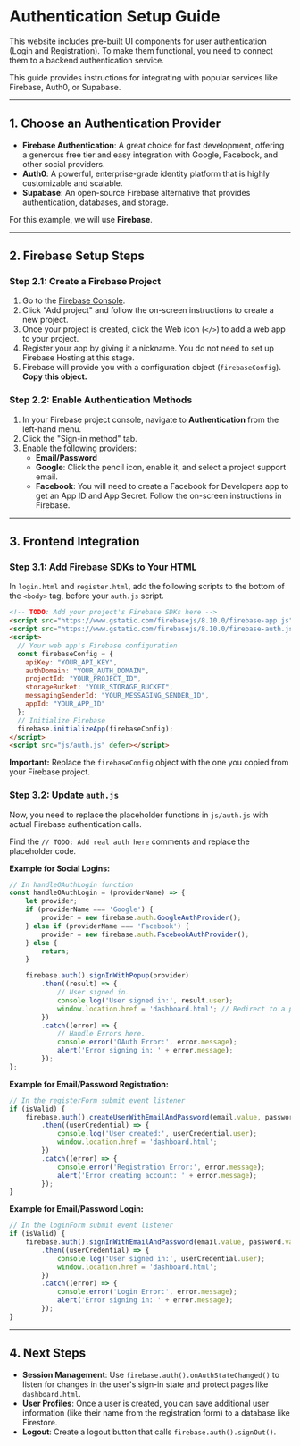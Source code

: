 # Authentication Setup Guide

This website includes pre-built UI components for user authentication (Login and Registration). To make them functional, you need to connect them to a backend authentication service.

This guide provides instructions for integrating with popular services like Firebase, Auth0, or Supabase.

---

## 1. Choose an Authentication Provider

- **Firebase Authentication**: A great choice for fast development, offering a generous free tier and easy integration with Google, Facebook, and other social providers.
- **Auth0**: A powerful, enterprise-grade identity platform that is highly customizable and scalable.
- **Supabase**: An open-source Firebase alternative that provides authentication, databases, and storage.

For this example, we will use **Firebase**.

---

## 2. Firebase Setup Steps

### Step 2.1: Create a Firebase Project

1.  Go to the [Firebase Console](https://console.firebase.google.com/).
2.  Click "Add project" and follow the on-screen instructions to create a new project.
3.  Once your project is created, click the Web icon (`</>`) to add a web app to your project.
4.  Register your app by giving it a nickname. You do not need to set up Firebase Hosting at this stage.
5.  Firebase will provide you with a configuration object (`firebaseConfig`). **Copy this object.**

### Step 2.2: Enable Authentication Methods

1.  In your Firebase project console, navigate to **Authentication** from the left-hand menu.
2.  Click the "Sign-in method" tab.
3.  Enable the following providers:
    *   **Email/Password**
    *   **Google**: Click the pencil icon, enable it, and select a project support email.
    *   **Facebook**: You will need to create a Facebook for Developers app to get an App ID and App Secret. Follow the on-screen instructions in Firebase.

---

## 3. Frontend Integration

### Step 3.1: Add Firebase SDKs to Your HTML

In `login.html` and `register.html`, add the following scripts to the bottom of the `<body>` tag, before your `auth.js` script.

```html
<!-- TODO: Add your project's Firebase SDKs here -->
<script src="https://www.gstatic.com/firebasejs/8.10.0/firebase-app.js"></script>
<script src="https://www.gstatic.com/firebasejs/8.10.0/firebase-auth.js"></script>
<script>
  // Your web app's Firebase configuration
  const firebaseConfig = {
    apiKey: "YOUR_API_KEY",
    authDomain: "YOUR_AUTH_DOMAIN",
    projectId: "YOUR_PROJECT_ID",
    storageBucket: "YOUR_STORAGE_BUCKET",
    messagingSenderId: "YOUR_MESSAGING_SENDER_ID",
    appId: "YOUR_APP_ID"
  };
  // Initialize Firebase
  firebase.initializeApp(firebaseConfig);
</script>
<script src="js/auth.js" defer></script>
```

**Important:** Replace the `firebaseConfig` object with the one you copied from your Firebase project.

### Step 3.2: Update `auth.js`

Now, you need to replace the placeholder functions in `js/auth.js` with actual Firebase authentication calls.

Find the `// TODO: Add real auth here` comments and replace the placeholder code.

**Example for Social Logins:**

```javascript
// In handleOAuthLogin function
const handleOAuthLogin = (providerName) => {
    let provider;
    if (providerName === 'Google') {
        provider = new firebase.auth.GoogleAuthProvider();
    } else if (providerName === 'Facebook') {
        provider = new firebase.auth.FacebookAuthProvider();
    } else {
        return;
    }

    firebase.auth().signInWithPopup(provider)
        .then((result) => {
            // User signed in.
            console.log('User signed in:', result.user);
            window.location.href = 'dashboard.html'; // Redirect to a protected page
        })
        .catch((error) => {
            // Handle Errors here.
            console.error('OAuth Error:', error.message);
            alert('Error signing in: ' + error.message);
        });
};
```

**Example for Email/Password Registration:**

```javascript
// In the registerForm submit event listener
if (isValid) {
    firebase.auth().createUserWithEmailAndPassword(email.value, password.value)
        .then((userCredential) => {
            console.log('User created:', userCredential.user);
            window.location.href = 'dashboard.html';
        })
        .catch((error) => {
            console.error('Registration Error:', error.message);
            alert('Error creating account: ' + error.message);
        });
}
```

**Example for Email/Password Login:**

```javascript
// In the loginForm submit event listener
if (isValid) {
    firebase.auth().signInWithEmailAndPassword(email.value, password.value)
        .then((userCredential) => {
            console.log('User signed in:', userCredential.user);
            window.location.href = 'dashboard.html';
        })
        .catch((error) => {
            console.error('Login Error:', error.message);
            alert('Error signing in: ' + error.message);
        });
}
```

---

## 4. Next Steps

- **Session Management**: Use `firebase.auth().onAuthStateChanged()` to listen for changes in the user's sign-in state and protect pages like `dashboard.html`.
- **User Profiles**: Once a user is created, you can save additional user information (like their name from the registration form) to a database like Firestore.
- **Logout**: Create a logout button that calls `firebase.auth().signOut()`.